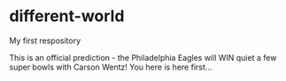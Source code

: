 # different-world
My first respository

This is an official prediction - the Philadelphia Eagles will WIN quiet a few super bowls with Carson Wentz!  You here is here first...
